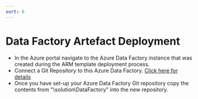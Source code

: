 ```yaml
---
sort: 6
---
```


# Data Factory Artefact Deployment

- In the Azure portal navigate to the Azure Data Factory instance that was created during the ARM template deployment process. 
- Connect a Git Repository to this Azure Data Factory. [Click here for details](https://docs.microsoft.com/en-us/azure/data-factory/source-control)
- Once you have set-up your Azure Data Factory Git repository copy the contents from "\solution\DataFactory" into the new repository. 
